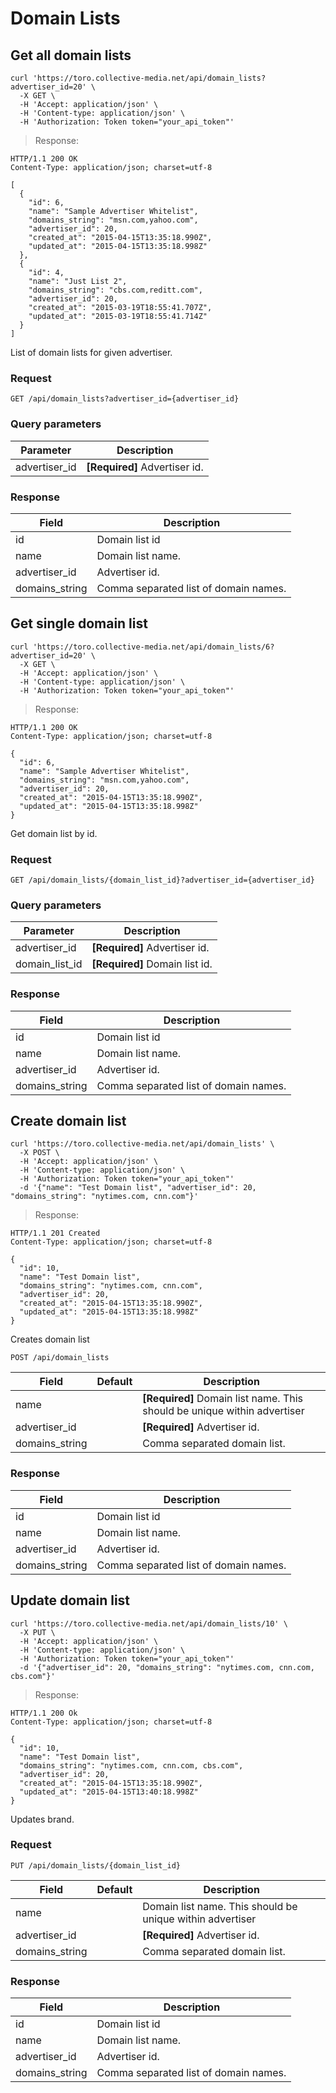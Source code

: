 # Domain Lists

## Get all domain lists

```shell
curl 'https://toro.collective-media.net/api/domain_lists?advertiser_id=20' \
  -X GET \
  -H 'Accept: application/json' \
  -H 'Content-type: application/json' \
  -H 'Authorization: Token token="your_api_token"'
```

> Response:

```http
HTTP/1.1 200 OK
Content-Type: application/json; charset=utf-8

[
  {
    "id": 6,
    "name": "Sample Advertiser Whitelist",
    "domains_string": "msn.com,yahoo.com",
    "advertiser_id": 20,
    "created_at": "2015-04-15T13:35:18.990Z",
    "updated_at": "2015-04-15T13:35:18.998Z"
  },
  {
    "id": 4,
    "name": "Just List 2",
    "domains_string": "cbs.com,reditt.com",
    "advertiser_id": 20,
    "created_at": "2015-03-19T18:55:41.707Z",
    "updated_at": "2015-03-19T18:55:41.714Z"
  }
]
```

List of domain lists for given advertiser.

### Request

`GET /api/domain_lists?advertiser_id={advertiser_id}`

### Query parameters

Parameter | Description
--------- | -----------
advertiser_id | **[Required]** Advertiser id.

### Response

Field | Description
--------- | -----------
id | Domain list id
name | Domain list name.
advertiser_id | Advertiser id.
domains_string | Comma separated list of domain names.


## Get single domain list

```shell
curl 'https://toro.collective-media.net/api/domain_lists/6?advertiser_id=20' \
  -X GET \
  -H 'Accept: application/json' \
  -H 'Content-type: application/json' \
  -H 'Authorization: Token token="your_api_token"'
```

> Response:

```http
HTTP/1.1 200 OK
Content-Type: application/json; charset=utf-8

{
  "id": 6,
  "name": "Sample Advertiser Whitelist",
  "domains_string": "msn.com,yahoo.com",
  "advertiser_id": 20,
  "created_at": "2015-04-15T13:35:18.990Z",
  "updated_at": "2015-04-15T13:35:18.998Z"
}
```

Get domain list by id.

### Request

`GET /api/domain_lists/{domain_list_id}?advertiser_id={advertiser_id}`

### Query parameters

Parameter | Description
--------- | -----------
advertiser_id | **[Required]** Advertiser id.
domain_list_id | **[Required]** Domain list id.

### Response

Field | Description
--------- | -----------
id | Domain list id
name | Domain list name.
advertiser_id | Advertiser id.
domains_string | Comma separated list of domain names.

## Create domain list

```shell
curl 'https://toro.collective-media.net/api/domain_lists' \
  -X POST \
  -H 'Accept: application/json' \
  -H 'Content-type: application/json' \
  -H 'Authorization: Token token="your_api_token"'
  -d '{"name": "Test Domain list", "advertiser_id": 20, "domains_string": "nytimes.com, cnn.com"}'
```

> Response:

```http
HTTP/1.1 201 Created
Content-Type: application/json; charset=utf-8

{
  "id": 10,
  "name": "Test Domain list",
  "domains_string": "nytimes.com, cnn.com",
  "advertiser_id": 20,
  "created_at": "2015-04-15T13:35:18.990Z",
  "updated_at": "2015-04-15T13:35:18.998Z"
}
```

Creates domain list

`POST /api/domain_lists`

Field | Default | Description
--------- | ------- | -----------
name |  | **[Required]** Domain list name. This should be unique within advertiser
advertiser_id | | **[Required]** Advertiser id.
domains_string | | Comma separated domain list.

### Response

Field | Description
--------- | -----------
id | Domain list id
name | Domain list name.
advertiser_id | Advertiser id.
domains_string | Comma separated list of domain names.


## Update domain list

```shell
curl 'https://toro.collective-media.net/api/domain_lists/10' \
  -X PUT \
  -H 'Accept: application/json' \
  -H 'Content-type: application/json' \
  -H 'Authorization: Token token="your_api_token"'
  -d '{"advertiser_id": 20, "domains_string": "nytimes.com, cnn.com, cbs.com"}'
```

> Response:

```http
HTTP/1.1 200 Ok
Content-Type: application/json; charset=utf-8

{
  "id": 10,
  "name": "Test Domain list",
  "domains_string": "nytimes.com, cnn.com, cbs.com",
  "advertiser_id": 20,
  "created_at": "2015-04-15T13:35:18.990Z",
  "updated_at": "2015-04-15T13:40:18.998Z"
}
```
Updates brand.

### Request

`PUT /api/domain_lists/{domain_list_id}`

Field | Default | Description
--------- | ------- | -----------
name |  | Domain list name. This should be unique within advertiser
advertiser_id | | **[Required]** Advertiser id.
domains_string | | Comma separated domain list.

### Response

Field | Description
--------- | -----------
id | Domain list id
name | Domain list name.
advertiser_id | Advertiser id.
domains_string | Comma separated list of domain names.
